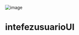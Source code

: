 ![image](https://github.com/DeiverGamboa04/intefezusuarioUI/assets/135407018/d0319519-fd3b-47e3-b5f9-c9f51dd9c4a1)
# intefezusuarioUI
